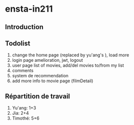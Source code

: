 # ensta-in211
## Introduction


## Todolist
1. change the home page (replaced by yu'ang's ), load more
2. login page amelioration, jwt, logout
3. user page list of movies, add/del movies to/from my list
4. comments
5. system de recommendation
6. add more info to movie page (filmDetail)


## Répartition de travail
1. Yu'ang: 1+3
2. Jia: 2+4
3. Timothé: 5+6